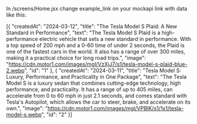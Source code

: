 In /screens/Home.jsx change example_link on your mockapi link with data like this:

[{
  "createdAt": "2024-03-12",
  "title": "The Tesla Model S Plaid: A New Standard in Performance",
  "text": "The Tesla Model S Plaid is a high-performance electric vehicle that sets a new standard in performance. With a top speed of 200 mph and a 0-60 time of under 2 seconds, the Plaid is one of the fastest cars in the world. It also has a range of over 300 miles, making it a practical choice for long road trips.",
  "image": "https://cdn.motor1.com/images/mgl/VzXjJ7/s1/tesla-model-s-plaid-blue-2.webp",
  "id": "1"
},
{
  "createdAt": "2024-03-11",
  "title": "Tesla Model S: Luxury, Performance, and Practicality in One Package",
  "text": "The Tesla Model S is a luxury sedan that combines cutting-edge technology, high performance, and practicality. It has a range of up to 405 miles, can accelerate from 0 to 60 mph in just 2.1 seconds, and comes standard with Tesla's Autopilot, which allows the car to steer, brake, and accelerate on its own.",
  "image": "https://cdn.motor1.com/images/mgl/VPBlK/s1/1x1/tesla-model-s.webp",
  "id": "2"
}]
